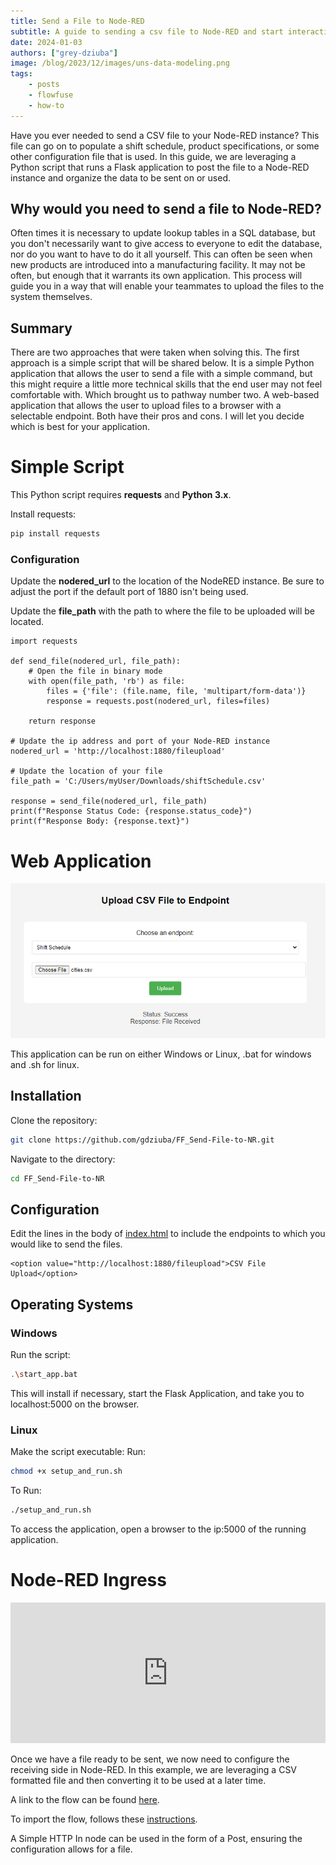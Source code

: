```yaml
---
title: Send a File to Node-RED
subtitle: A guide to sending a csv file to Node-RED and start interacting with it.
date: 2024-01-03
authors: ["grey-dziuba"]
image: /blog/2023/12/images/uns-data-modeling.png
tags:
    - posts
    - flowfuse
    - how-to
---
```


Have you ever needed to send a CSV file to your Node-RED instance? This file can go on to populate a shift schedule, product specifications, or some other configuration file that is used. In this guide, we are leveraging a Python script that runs a Flask application to post the file to a Node-RED instance and organize the data to be sent on or used.
<!--more-->

## Why would you need to send a file to Node-RED?

Often times it is necessary to update lookup tables in a SQL database, but you don't necessarily want to give access to everyone to edit the database, nor do you want to have to do it all yourself. This can often be seen when new products are introduced into a manufacturing facility. It may not be often, but enough that it warrants its own application. This process will guide you in a way that will enable your teammates to upload the files to the system themselves.

## Summary

There are two approaches that were taken when solving this. The first approach is a simple script that will be shared below. It is a simple Python application that allows the user to send a file with a simple command, but this might require a little more technical skills that the end user may not feel comfortable with. Which brought us to pathway number two. A web-based application that allows the user to upload files to a browser with a selectable endpoint. Both have their pros and cons. I will let you decide which is best for your application.

# Simple Script

This Python script requires **requests** and **Python 3.x**.

Install requests:

```bash
pip install requests
```

### Configuration ###

Update the **nodered_url** to the location of the NodeRED instance.  Be sure to adjust the port if the default port of 1880 isn't being used.

Update the **file_path** with the path to where the file to be uploaded will be located.



```
import requests

def send_file(nodered_url, file_path):
    # Open the file in binary mode
    with open(file_path, 'rb') as file:
        files = {'file': (file.name, file, 'multipart/form-data')}
        response = requests.post(nodered_url, files=files)

    return response

# Update the ip address and port of your Node-RED instance
nodered_url = 'http://localhost:1880/fileupload'

# Update the location of your file
file_path = 'C:/Users/myUser/Downloads/shiftSchedule.csv'

response = send_file(nodered_url, file_path)
print(f"Response Status Code: {response.status_code}")
print(f"Response Body: {response.text}")
```


# Web Application

![csv upload application](./images/csv_upload_app.png)

This application can be run on either Windows or Linux, .bat for windows and .sh for linux.

## Installation

Clone the repository:
```bash
git clone https://github.com/gdziuba/FF_Send-File-to-NR.git
```
Navigate to the directory:
```bash
cd FF_Send-File-to-NR
```

## Configuration

Edit the lines in the body of [index.html](https://github.com/gdziuba/FF_Send-File-to-NR/blob/21214f88c6c4536f49efb88cf5f84bf52071a88b/templates/index.html#L69) to include the endpoints to which you would like to send the files.

```
<option value="http://localhost:1880/fileupload">CSV File Upload</option>
```

## Operating Systems

### Windows 

Run the script:
```bash
.\start_app.bat
```

This will install if necessary, start the Flask Application, and take you to localhost:5000 on the browser.

### Linux

Make the script executable: Run:

```bash
chmod +x setup_and_run.sh
```

To Run:

```bash
./setup_and_run.sh
```

To access the application, open a browser to the ip:5000 of the running application.



# Node-RED Ingress

<!-- ![csv upload application](./images/nr_flow_csv_ingress.png) -->

<iframe width="100%" height="225px" src="https://flows.nodered.org/flow/effb53752e5d6f767b3c7e5d41a4a6e8/share?height=100" allow="clipboard-read; clipboard-write" style="border: none;"></iframe>

Once we have a file ready to be sent, we now need to configure the receiving side in Node-RED. In this example, we are leveraging a CSV formatted file and then converting it to be used at a later time.

A link to the flow can be found [here](https://flows.nodered.org/flow/effb53752e5d6f767b3c7e5d41a4a6e8).

To import the flow, follows these [instructions](https://flowfuse.com/blog/2023/03/3-quick-node-red-tips-5/#1.-copy-and-share-your-flows-using-export-and-import).

A Simple HTTP In node can be used in the form of a Post, ensuring the configuration allows for a file.